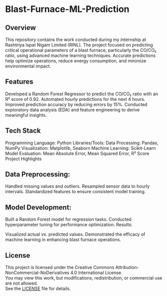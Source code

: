 # Blast-Furnace-ML-Prediction
## Overview
This repository contains the work conducted during my internship at Rashtriya Ispat Nigam Limited (RINL). The project focused on predicting critical operational parameters of a blast furnace, particularly the CO/CO₂ ratio, using advanced machine learning techniques. Accurate predictions help optimize operations, reduce energy consumption, and minimize environmental impact.

## Features
Developed a Random Forest Regressor to predict the CO/CO₂ ratio with an R² score of 0.92.
Automated hourly predictions for the next 4 hours.
Improved prediction accuracy by reducing errors by 15%.
Conducted exploratory data analysis (EDA) and feature engineering to derive meaningful insights.
## Tech Stack
Programming Language: Python
Libraries/Tools:
Data Processing: Pandas, NumPy
Visualization: Matplotlib, Seaborn
Machine Learning: Scikit-Learn
Model Evaluation: Mean Absolute Error, Mean Squared Error, R² Score
Project Highlights

## Data Preprocessing:

Handled missing values and outliers.
Resampled sensor data to hourly intervals.
Standardized features to ensure consistent model training.

## Model Development:

Built a Random Forest model for regression tasks.
Conducted hyperparameter tuning for performance optimization.
Results:

Visualized actual vs. predicted values.
Demonstrated the efficacy of machine learning in enhancing blast furnace operations.

## License
This project is licensed under the Creative Commons Attribution-NonCommercial-NoDerivatives 4.0 International License.  
You may view this work, but modifications, redistribution, or commercial use are not allowed.  
See the [LICENSE](./LICENSE) file for details.
